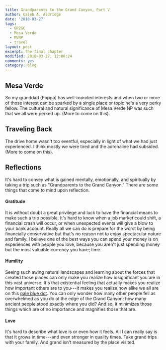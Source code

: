 ```yaml
---
title: Grandparents to the Grand Canyon, Part V
author: Caleb A. Aldridge
date: '2018-03-27'
tags:
  - GP2GC
  - Mesa Verde
  - MVNP
  - travel
layout: post
excerpt: The final chapter
modified: 2018-03-27, 12:00:24
comments: yes
category: blog
---
```


## Mesa Verde

So my granddad (Poppa) has well-rounded interests and when two or more of those interest can be sparked by a single place or topic he's a very perky fellow. The cultural and natural significance of Mesa Verde NP was such that we all were perked up. (More to come on this).

## Traveling Back

The drive home wasn't too eventful, especially in light of what we had just experienced. I think mostly we were tired and the adrenaline had subsided. (More to come on this). 

## Reflections

It's hard to convey what is gained mentally, emotionally, and spiritually by taking a trip such as "Grandparents to the Grand Canyon." There are some things that come to mind upon reflection.

#### Gratitude

It is without doubt a great privilege and luck to have the financial means to make such a trip possible. It's hard to know when a job market could shift, a financial crash will occur, or when unexpected events will give a blow to your bank account. Really all we can do is prepare for the worst by being financially conservative but that's no reason not to enjoy spectacular nature and family. I believe one of the best ways you can spend your money is on experiences with people you love, because you aren't just spending money but the most valuable currency you have; time.

#### Humility

Seeing such awing natural landscapes and learning about the forces that created those places can only make you realize how insignificant you are in this vast universe. It's that existential feeling that actually makes you realize how important others are to you---it makes you realize how alike we all are on this [pale blue dot](https://www.youtube.com/watch?v=GO5FwsblpT8&t=68s). You can only wonder how many other people fell as overwhelmed as you do at the edge of the Grand Canyon; how many ancient people stood exactly where you did? And so, it minimizes those things which are of no importance and magnifies those that are.

#### Love

It's hard to describe what love is or even how it feels. All I can really say is that it grows in time---and even stronger in quality times. Take grand trips with your family. And grand isn't measured by the place visited. 
